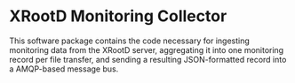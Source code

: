 XRootD Monitoring Collector
===========================

This software package contains the code necessary for ingesting monitoring data from the XRootD server,
aggregating it into one monitoring record per file transfer, and sending a resulting JSON-formatted
record into a AMQP-based message bus.
